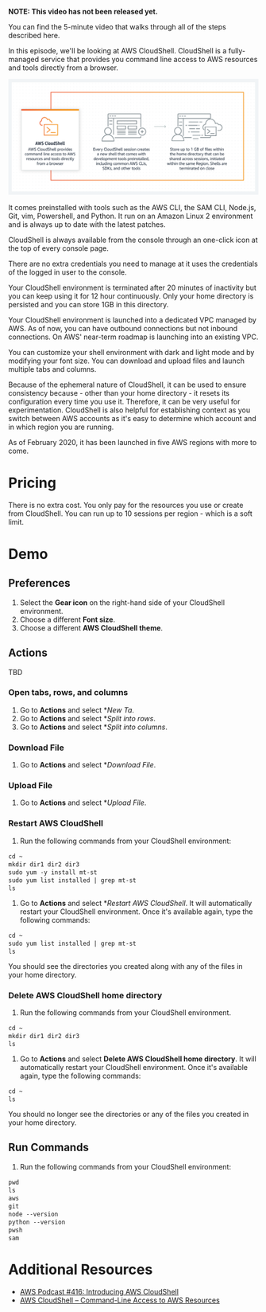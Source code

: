 **NOTE: This video has not been released yet.**

You can find the 5-minute video that walks through all of the steps described here. 

In this episode, we'll be looking at AWS CloudShell. CloudShell is a fully-managed service that provides you command line access to AWS resources and tools directly from a browser. 

![How it Works](https://github.com/PaulDuvall/aws-5-mins/blob/main/_img/cloudshell-howitworks.png)

It comes preinstalled with tools such as the AWS CLI, the SAM CLI, Node.js, Git, vim, Powershell, and Python. It run on an Amazon Linux 2 environment and is always up to date with the latest patches. 

CloudShell is always available from the console through an one-click icon at the top of every console page. 

There are no extra credentials you need to manage at it uses the credentials of the logged in user to the console.

Your CloudShell environment is terminated after 20 minutes of inactivity but you can keep using it for 12 hour continuously. Only your home directory is persisted and you can store 1GB in this directory.

Your CloudShell environment is launched into a dedicated VPC managed by AWS. As of now, you can have outbound connections but not inbound connections. On AWS' near-term roadmap is launching into an existing VPC.
 
You can customize your shell environment with dark and light mode and by modifying your font size. You can download and upload files and launch multiple tabs and columns.

Because of the ephemeral nature of CloudShell, it can be used to ensure consistency because - other than your home directory - it resets its configuration every time you use it. Therefore, it can be very useful for experimentation. CloudShell is also helpful for establishing context as you switch between AWS accounts as it's easy to determine which account and in which region you are running.

As of February 2020, it has been launched in five AWS regions with more to come.

# Pricing
There is no extra cost. You only pay for the resources you use or create from CloudShell. You can run up to 10 sessions per region - which is a soft limit.

# Demo

## Preferences

1. Select the **Gear icon** on the right-hand side of your CloudShell environment.
1. Choose a different **Font size**.
1. Choose a different **AWS CloudShell theme**.

## Actions
TBD

### Open tabs, rows, and columns


1. Go to **Actions** and select **New Ta*.
1. Go to **Actions** and select **Split into rows*.
1. Go to **Actions** and select **Split into columns*.

### Download File

1. Go to **Actions** and select **Download File*.

### Upload File

1. Go to **Actions** and select **Upload File*.

### Restart AWS CloudShell

1. Run the following commands from your CloudShell environment:

```
cd ~
mkdir dir1 dir2 dir3
sudo yum -y install mt-st
sudo yum list installed | grep mt-st
ls
```

1. Go to **Actions** and select **Restart AWS CloudShell*. It will automatically restart your CloudShell environment. Once it's available again, type the following commands: 

```
cd ~
sudo yum list installed | grep mt-st
ls
```

You should see the directories you created along with any of the files in your home directory. 


### Delete AWS CloudShell home directory

1. Run the following commands from your CloudShell environment.

```
cd ~
mkdir dir1 dir2 dir3
ls
```

1. Go to **Actions** and select **Delete AWS CloudShell home directory**. It will automatically restart your CloudShell environment. Once it's available again, type the following commands: 

```
cd ~
ls
```

You should no longer see the directories or any of the files you created in your home directory. 

## Run Commands

1. Run the following commands from your CloudShell environment:

```
pwd
ls
aws
git
node --version
python --version
pwsh
sam
```

# Additional Resources

* [AWS Podcast #416: Introducing AWS CloudShell](https://aws.amazon.com/podcasts/416-introducing-aws-cloudshell/)
* [AWS CloudShell – Command-Line Access to AWS Resources](https://aws.amazon.com/blogs/aws/aws-cloudshell-command-line-access-to-aws-resources/)
